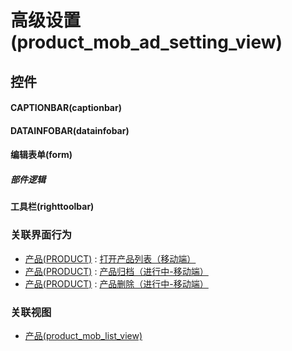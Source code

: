 # 高级设置(product_mob_ad_setting_view)  <!-- {docsify-ignore-all} -->



## 控件
#### CAPTIONBAR(captionbar)
#### DATAINFOBAR(datainfobar)
#### 编辑表单(form)

##### 部件逻辑
#### 工具栏(righttoolbar)


### 关联界面行为
  * [产品(PRODUCT)](module/ProdMgmt/product) : [打开产品列表（移动端）](module/ProdMgmt/product#界面行为)
  * [产品(PRODUCT)](module/ProdMgmt/product) : [产品归档（进行中-移动端）](module/ProdMgmt/product#界面行为)
  * [产品(PRODUCT)](module/ProdMgmt/product) : [产品删除（进行中-移动端）](module/ProdMgmt/product#界面行为)

### 关联视图
  * [产品(product_mob_list_view)](app/view/product_mob_list_view)

<script>
 const { createApp } = Vue
  createApp({
    data() {
      return {

      }
    }
  }).use(ElementPlus).mount('#app')
</script>
